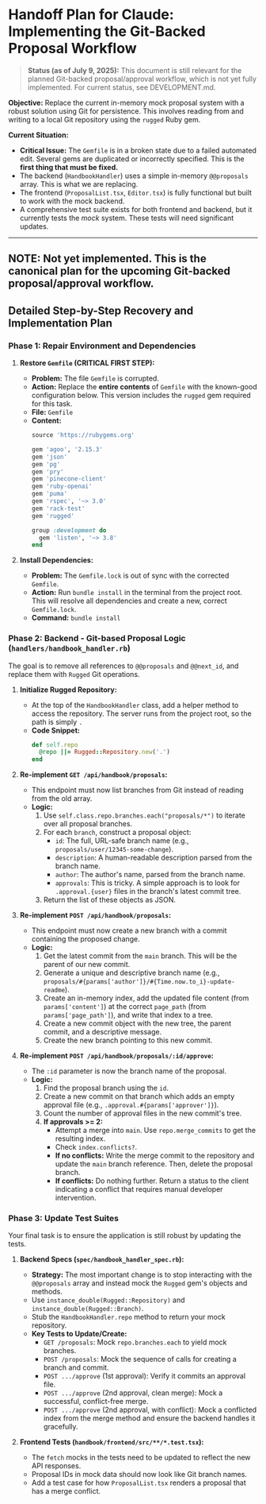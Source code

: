 # Handoff Plan for Claude: Implementing the Git-Backed Proposal Workflow

> **Status (as of July 9, 2025):** This document is still relevant for the planned Git-backed proposal/approval workflow, which is not yet fully implemented. For current status, see DEVELOPMENT.md.

**Objective:** Replace the current in-memory mock proposal system with a robust solution using Git for persistence. This involves reading from and writing to a local Git repository using the `rugged` Ruby gem.

**Current Situation:**
*   **Critical Issue:** The `Gemfile` is in a broken state due to a failed automated edit. Several gems are duplicated or incorrectly specified. This is the **first thing that must be fixed.**
*   The backend (`HandbookHandler`) uses a simple in-memory `@@proposals` array. This is what we are replacing.
*   The frontend (`ProposalList.tsx`, `Editor.tsx`) is fully functional but built to work with the mock backend.
*   A comprehensive test suite exists for both frontend and backend, but it currently tests the *mock* system. These tests will need significant updates.

---
**NOTE: Not yet implemented. This is the canonical plan for the upcoming Git-backed proposal/approval workflow.**
---

## Detailed Step-by-Step Recovery and Implementation Plan

### Phase 1: Repair Environment and Dependencies

1.  **Restore `Gemfile` (CRITICAL FIRST STEP):**
    *   **Problem:** The file `Gemfile` is corrupted.
    *   **Action:** Replace the **entire contents** of `Gemfile` with the known-good configuration below. This version includes the `rugged` gem required for this task.
    *   **File:** `Gemfile`
    *   **Content:**
        ```ruby
        source 'https://rubygems.org'

        gem 'agoo', '2.15.3'
        gem 'json'
        gem 'pg'
        gem 'pry'
        gem 'pinecone-client'
        gem 'ruby-openai'
        gem 'puma'
        gem 'rspec', '~> 3.0'
        gem 'rack-test'
        gem 'rugged'

        group :development do
          gem 'listen', '~> 3.8'
        end
        ```

2.  **Install Dependencies:**
    *   **Problem:** The `Gemfile.lock` is out of sync with the corrected `Gemfile`.
    *   **Action:** Run `bundle install` in the terminal from the project root. This will resolve all dependencies and create a new, correct `Gemfile.lock`.
    *   **Command:** `bundle install`

### Phase 2: Backend - Git-based Proposal Logic (`handlers/handbook_handler.rb`)

The goal is to remove all references to `@@proposals` and `@@next_id`, and replace them with `Rugged` Git operations.

1.  **Initialize Rugged Repository:**
    *   At the top of the `HandbookHandler` class, add a helper method to access the repository. The server runs from the project root, so the path is simply `.`
    *   **Code Snippet:**
        ```ruby
        def self.repo
          @repo ||= Rugged::Repository.new('.')
        end
        ```

2.  **Re-implement `GET /api/handbook/proposals`:**
    *   This endpoint must now list branches from Git instead of reading from the old array.
    *   **Logic:**
        1.  Use `self.class.repo.branches.each("proposals/*")` to iterate over all proposal branches.
        2.  For each `branch`, construct a proposal object:
            *   `id`: The full, URL-safe branch name (e.g., `proposals/user/12345-some-change`).
            *   `description`: A human-readable description parsed from the branch name.
            *   `author`: The author's name, parsed from the branch name.
            *   `approvals`: This is tricky. A simple approach is to look for `.approval.{user}` files in the branch's latest commit tree.
        3.  Return the list of these objects as JSON.

3.  **Re-implement `POST /api/handbook/proposals`:**
    *   This endpoint must now create a new branch with a commit containing the proposed change.
    *   **Logic:**
        1.  Get the latest commit from the `main` branch. This will be the parent of our new commit.
        2.  Generate a unique and descriptive branch name (e.g., `proposals/#{params['author']}/#{Time.now.to_i}-update-readme`).
        3.  Create an in-memory index, add the updated file content (from `params['content']`) at the correct `page_path` (from `params['page_path']`), and write that index to a tree.
        4.  Create a new commit object with the new tree, the parent commit, and a descriptive message.
        5.  Create the new branch pointing to this new commit.

4.  **Re-implement `POST /api/handbook/proposals/:id/approve`:**
    *   The `:id` parameter is now the branch name of the proposal.
    *   **Logic:**
        1.  Find the proposal branch using the `id`.
        2.  Create a new commit on that branch which adds an empty approval file (e.g., `.approval.#{params['approver']}`).
        3.  Count the number of approval files in the new commit's tree.
        4.  **If approvals >= 2:**
            *   Attempt a merge into `main`. Use `repo.merge_commits` to get the resulting index.
            *   Check `index.conflicts?`.
            *   **If no conflicts:** Write the merge commit to the repository and update the `main` branch reference. Then, delete the proposal branch.
            *   **If conflicts:** Do nothing further. Return a status to the client indicating a conflict that requires manual developer intervention.

### Phase 3: Update Test Suites

Your final task is to ensure the application is still robust by updating the tests.

1.  **Backend Specs (`spec/handbook_handler_spec.rb`):**
    *   **Strategy:** The most important change is to stop interacting with the `@@proposals` array and instead mock the `Rugged` gem's objects and methods.
    *   Use `instance_double(Rugged::Repository)` and `instance_double(Rugged::Branch)`.
    *   Stub the `HandbookHandler.repo` method to return your mock repository.
    *   **Key Tests to Update/Create:**
        *   `GET /proposals`: Mock `repo.branches.each` to yield mock branches.
        *   `POST /proposals`: Mock the sequence of calls for creating a branch and commit.
        *   `POST .../approve` (1st approval): Verify it commits an approval file.
        *   `POST .../approve` (2nd approval, clean merge): Mock a successful, conflict-free merge.
        *   `POST .../approve` (2nd approval, with conflict): Mock a conflicted index from the merge method and ensure the backend handles it gracefully.

2.  **Frontend Tests (`handbook/frontend/src/**/*.test.tsx`):**
    *   The `fetch` mocks in the tests need to be updated to reflect the new API responses.
    *   Proposal IDs in mock data should now look like Git branch names.
    *   Add a test case for how `ProposalList.tsx` renders a proposal that has a merge conflict.
